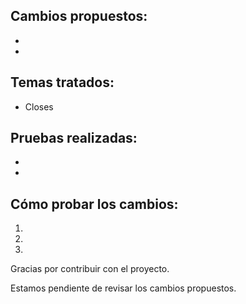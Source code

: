 <!-- En primer lugar, GRACIAS por su contribución. -->

## Cambios propuestos:

-
-

## Temas tratados:
<!-- Si su arreglo tiene un problema relacionado, enlácelo a continuación -->
- Closes

## Pruebas realizadas:
<!-- ¿Se construye sin errores? ¿Qué has probado? ¿En qué sistema operativo lo has probado? Describe cualquier otra prueba realizada -->

-
-


## Cómo probar los cambios:
<!-- Describir en un orden detallado paso a paso cómo probar los cambios -->

1.
2.
3.

Gracias por contribuir con el proyecto.

Estamos pendiente de revisar los cambios propuestos.
